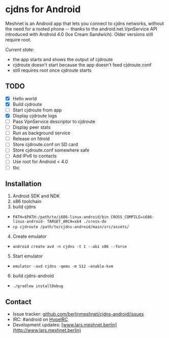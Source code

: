 cjdns for Android
=================

Meshnet is an Android app that lets you connect to cjdns networks, without the need for a rooted phone -- thanks to the android.net.VpnService API introduced with Android 4.0 (Ice Cream Sandwich). Older versions still require root.

*Current state:*
  - the app starts and shows the output of cjdroute
  - cjdroute doesn't start because the app doesn't feed cjdroute.conf
  - still requires root once cjdroute starts

TODO
----

- [x] Hello world
- [x] Build cjdroute
- [ ] Start cjdroute from app
- [x] Display cjdroute logs
- [ ] Pass VpnService descriptor to cjdroute
- [ ] Display peer stats
- [ ] Run as background service
- [ ] Release on fdroid
- [ ] Store cjdroute.conf on SD card
- [ ] Store cjdroute.conf somewhere safe
- [ ] Add IPv6 to contacts
- [ ] Use root for Android < 4.0
- [ ] tbc

Installation
------------

1. Android SDK and NDK
2. x86 toolchain
3. build cjdns
  - `PATH=$PATH:/path/to/i686-linux-android/bin CROSS_COMPILE=i686-linux-android- TARGET_ARCH=x64 ./cross-do`
  - `cp cjdroute /path/to/cjdns-android/main/src/assets/`
4. Create emulator
  - `android create avd -n cjdns -t 1 --abi x86 --force`
5. Start emulator
  - `emulator -avd cjdns -qemu -m 512 -enable-kvm`
6. build cjdns-android
  - `./gradlew installDebug`

Contact
-------

- Issue tracker: [github.com/berlinmeshnet/cjdns-android/issues](https://github.com/berlinmeshnet/cjdns-android/issues)
- IRC: #android on [HypeIRC](https://wiki.projectmeshnet.org/HypeIRC)
- Development updates: [www.lars.meshnet.berlin](http://www.lars.meshnet.berlin)
